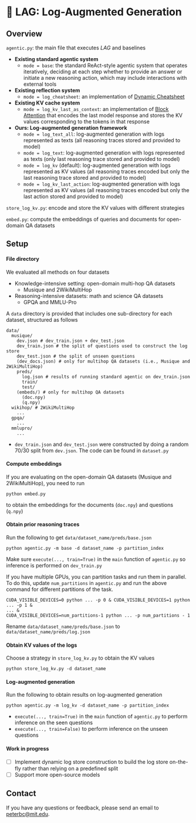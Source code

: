 # 🔄 LAG: Log-Augmented Generation

<!-- If you find our code, or the paper helpful, please cite the paper

```

``` -->

## Overview
`agentic.py`: the main file that executes *LAG* and baselines

* **Existing standard agentic system**
  * `mode = base`: the standard ReAct-style agentic system that operates iteratively, deciding at each step whether to provide an answer or initiate a new reasoning action, which may include interactions with external tools
* **Existing reflection system**
  * `mode = log_cheatsheet`: an implementation of <a href="https://arxiv.org/pdf/2504.07952">Dynamic Cheatsheet</a>
* **Existing KV cache system**
  * `mode = log_kv_last_as_context`: an implementation of <a href="https://arxiv.org/abs/2409.15355">Block Attention</a> that encodes the last model response and stores the KV values corresponding to the tokens in that response
* **Ours: Log-augmented generation framework**
  * `mode = log_text_all`: log-augmented generation with logs represented as texts (all reasoning traces stored and provided to model)
  * `mode = log_text`: log-augmented generation with logs represented as texts (only last reasoning trace stored and provided to model)
  * `mode = log_kv` (default): log-augmented generation with logs represented as KV values (all reasoning traces encoded but only the last reasoning trace stored and provided to model)
  * `mode = log_kv_last_action`: log-augmented generation with logs represented as KV values (all reasoning traces encoded but only the last action stored and provided to model)


`store_log_kv.py`: encode and store the KV values with different strategies

`embed.py`: compute the embeddings of queries and documents for open-domain QA datasets


## Setup


#### File directory

We evaluated all methods on four datasets
* Knowledge-intensive setting: open-domain multi-hop QA datasets
  * Musique and 2WikiMultiHop
* Reasoning-intensive datasets: math and science QA datasets
  * GPQA and MMLU-Pro

A `data` directory is provided that includes one sub-directory for each dataset, structured as follows 
```
data/
  musique/
    dev.json # dev_train.json + dev_test.json
    dev_train.json # the split of questions used to construct the log store
    dev_test.json # the split of unseen questions
    (dev_docs.json) # only for multihop QA datasets (i.e., Musique and 2WikiMultiHop)
    preds/
      log.json # results of running standard agentic on dev_train.json
      train/
      test/
    (embeds/) # only for multihop QA datasets
      (doc.npy)
      (q.npy)
  wikihop/ # 2WikiMultiHop
    ...
  gpqa/
    ...
  mmlupro/
    ...
```

* `dev_train.json` and `dev_test.json` were constructed by doing a random 70/30 split from `dev.json`. The code can be found in `dataset.py`

#### Compute embeddings

If you are evaluating on the open-domain QA datasets (Musique and 2WikiMultiHop), you need to run

```
python embed.py
```

to obtain the embeddings for the documents (`doc.npy`) and questions (`q.npy`)

#### Obtain prior reasoning traces
Run the following to get `data/dataset_name/preds/base.json`

```
python agentic.py -m base -d dataset_name -p partition_index
```

Make sure `execute(..., train=True)` in the `main` function of `agentic.py` so inference is performed on `dev_train.py`

If you have multiple GPUs, you can partition tasks and run them in parallel. To do this, update `num_partitions` in `agentic.py` and run the above command for different partitions of the task.

```
CUDA_VISIBLE_DEVICES=0 python ... -p 0 & CUDA_VISIBLE_DEVICES=1 python ... -p 1 &
... &
CUDA_VISIBLE_DEVICES=num_partitions-1 python ... -p num_partitions - 1
```

Rename `data/dataset_name/preds/base.json` to `data/dataset_name/preds/log.json`

#### Obtain KV values of the logs
Choose a strategy in `store_log_kv.py` to obtain the KV values

```
python store_log_kv.py -d dataset_name
```

#### Log-augmented generation

Run the following to obtain results on log-augmented generation

```
python agentic.py -m log_kv -d dataset_name -p partition_index
```

* `execute(..., train=True)` in the `main` function of `agentic.py` to perform inference on the seen questions
* `execute(..., train=False)` to perform inference on the unseen questions

#### Work in progress

- [ ] Implement dynamic log store construction to build the log store on-the-fly rather than relying on a predefined split
- [ ] Support more open-source models

## Contact

If you have any questions or feedback, please send an email to peterbc@mit.edu.